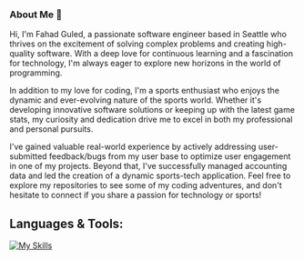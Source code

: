 ### About Me 👋

Hi, I'm Fahad Guled, a passionate software engineer based in Seattle who thrives on the excitement of solving complex problems and creating high-quality software. With a deep love for continuous learning and a fascination for technology, I'm always eager to explore new horizons in the world of programming.

In addition to my love for coding, I'm a sports enthusiast who enjoys the dynamic and ever-evolving nature of the sports world. Whether it's developing innovative software solutions or keeping up with the latest game stats, my curiosity and dedication drive me to excel in both my professional and personal pursuits.

I've gained valuable real-world experience by actively addressing user-submitted feedback/bugs from  my user base to optimize user engagement in one of my projects. Beyond that, I've successfully managed accounting data and led the creation of a dynamic sports-tech application. Feel free to explore my repositories to see some of my coding adventures, and don't hesitate to connect if you share a passion for technology or sports!


## Languages & Tools:
[![My Skills](https://skillicons.dev/icons?i=ts,js,nodejs,express,nextjs,react,mongodb,firebase,git,html,css,tailwind,postgres,mysql,redux,vercel,netlify,heroku,vscode,babel,docker)](https://skillicons.dev)

<!--
**fahadg206/fahadg206** is a ✨ _special_ ✨ repository because its `README.md` (this file) appears on your GitHub profile.

Here are some ideas to get you started:

- 🔭 I’m currently working on ...
- 🌱 I’m currently learning ...
- 👯 I’m looking to collaborate on ...
- 🤔 I’m looking for help with ...
- 💬 Ask me about ...
- 📫 How to reach me: ...
- 😄 Pronouns: ...
- ⚡ Fun fact: ...
-->
